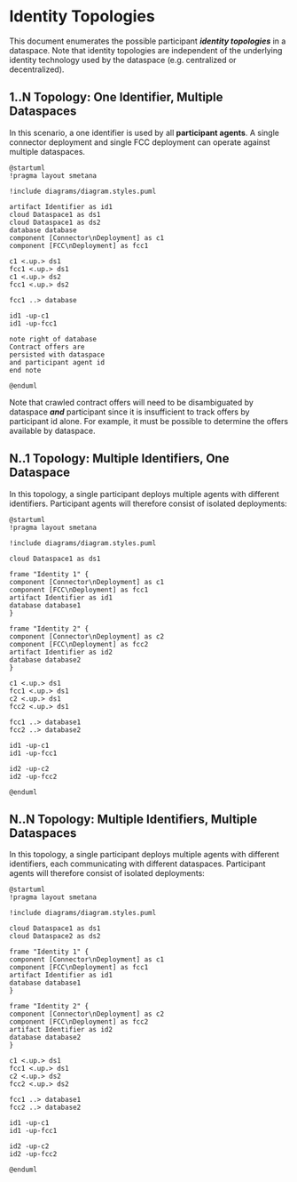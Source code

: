 # Identity Topologies

This document enumerates the possible participant *__identity topologies__* in a dataspace. Note that identity topologies are independent of the underlying identity technology used by the dataspace (e.g. centralized or decentralized).     

## 1..N Topology: One Identifier, Multiple Dataspaces

In this scenario, a one identifier is used by all __participant agents__. A single connector deployment and single FCC deployment can operate against multiple dataspaces.


```plantuml
@startuml
!pragma layout smetana

!include diagrams/diagram.styles.puml

artifact Identifier as id1
cloud Dataspace1 as ds1
cloud Dataspace1 as ds2
database database
component [Connector\nDeployment] as c1
component [FCC\nDeployment] as fcc1

c1 <.up.> ds1
fcc1 <.up.> ds1
c1 <.up.> ds2
fcc1 <.up.> ds2

fcc1 ..> database

id1 -up-c1
id1 -up-fcc1

note right of database
Contract offers are 
persisted with dataspace  
and participant agent id
end note

@enduml

```
 
Note that crawled contract offers will need to be disambiguated by dataspace *__and__* participant since it is insufficient to track offers by participant id alone. For example, it must be possible to determine the offers available by dataspace. 

## N..1 Topology: Multiple Identifiers, One Dataspace

In this topology, a single participant deploys multiple agents with different identifiers. Participant agents will therefore consist of isolated deployments:

```plantuml
@startuml
!pragma layout smetana

!include diagrams/diagram.styles.puml

cloud Dataspace1 as ds1

frame "Identity 1" {
component [Connector\nDeployment] as c1
component [FCC\nDeployment] as fcc1
artifact Identifier as id1
database database1
}

frame "Identity 2" {
component [Connector\nDeployment] as c2
component [FCC\nDeployment] as fcc2
artifact Identifier as id2
database database2
}

c1 <.up.> ds1
fcc1 <.up.> ds1
c2 <.up.> ds1
fcc2 <.up.> ds1

fcc1 ..> database1
fcc2 ..> database2

id1 -up-c1
id1 -up-fcc1

id2 -up-c2
id2 -up-fcc2

@enduml

```

## N..N Topology: Multiple Identifiers, Multiple Dataspaces

In this topology, a single participant deploys multiple agents with different identifiers, each communicating with different dataspaces. Participant agents will therefore consist of isolated deployments:

```plantuml
@startuml
!pragma layout smetana

!include diagrams/diagram.styles.puml

cloud Dataspace1 as ds1
cloud Dataspace2 as ds2

frame "Identity 1" {
component [Connector\nDeployment] as c1
component [FCC\nDeployment] as fcc1
artifact Identifier as id1
database database1
}

frame "Identity 2" {
component [Connector\nDeployment] as c2
component [FCC\nDeployment] as fcc2
artifact Identifier as id2
database database2
}

c1 <.up.> ds1
fcc1 <.up.> ds1
c2 <.up.> ds2
fcc2 <.up.> ds2

fcc1 ..> database1
fcc2 ..> database2

id1 -up-c1
id1 -up-fcc1

id2 -up-c2
id2 -up-fcc2

@enduml

```


